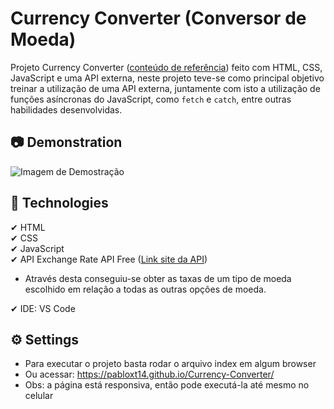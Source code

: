 # Currency Converter (Conversor de Moeda)
Projeto Currency Converter ([conteúdo de referência](https://www.youtube.com/watch?v=UY7F37KHyI8)) feito com HTML, CSS, JavaScript e uma API externa, neste projeto teve-se como principal objetivo treinar a utilização de uma API externa, juntamente com isto a utilização de funções asíncronas do JavaScript, como `fetch` e `catch`, entre outras habilidades desenvolvidas.

## 📷 Demonstration
<img src="./images/Demonstration-Currency_Converter.gif" alt="Imagem de Demostração"> 

## 🚀 Technologies
✔ HTML
<br>
✔ CSS
<br>
✔ JavaScript
<br>
✔ API Exchange Rate API Free ([Link site da API](https://www.exchangerate-api.com/))
  * Através desta conseguiu-se obter as taxas de um tipo de moeda escolhido em relação a todas as outras opções de moeda. 

✔ IDE: VS Code

## ⚙ Settings
* Para executar o projeto basta rodar o arquivo index em algum browser
* Ou acessar: https://pabloxt14.github.io/Currency-Converter/
* Obs: a página está responsiva, então pode executá-la até mesmo no celular
